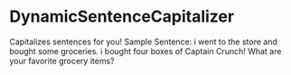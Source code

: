 # DynamicSentenceCapitalizer
Capitalizes sentences for you!
Sample Sentence: i went to the store and bought some groceries. i bought four boxes of Captain Crunch! What are your favorite grocery items?
